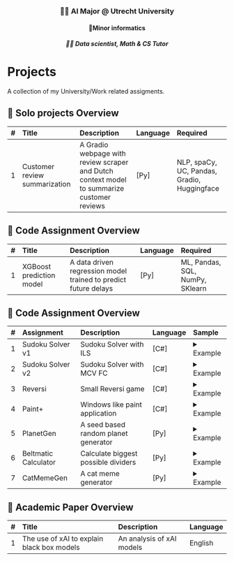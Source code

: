 <h3 align="center">👨‍🎓 AI Major @ Utrecht University</h3>
<h4 align="center">📘Minor informatics</h4>
<h5 align="center">👨‍🏫 Data scientist, Math & CS Tutor</h5>

# Projects

A collection of my University/Work related assigments.

## 🚀 Solo projects Overview

| #  | Title                                      | Description                 | Language | Required |
| :--- | :----------------------------------------- | :-------------------------- | :------- |:------|
| 1  | Customer review summarization | A Gradio webpage with review scraper and Dutch context model to summarize customer reviews | [Py]  | NLP, spaCy, UC, Pandas, Gradio, Huggingface |

## 💼 Code Assignment Overview

| #  | Title                                      | Description                 | Language | Required |
| :--- | :----------------------------------------- | :-------------------------- | :------- | :--------|
| 1  | XGBoost prediction model | A data driven regression model trained to predict future delays   | [Py]  | ML, Pandas, SQL, NumPy, SKlearn |

## 📂 Code Assignment Overview

| #  | Assignment         | Description                             | Language | Sample                                                                                                                            |
| :--- | :----------------- | :-------------------------------------- | :------- | :----------------------------------------------------------------------------------------------------------------------------------- |
| 1  | Sudoku Solver v1   | Sudoku Solver with ILS                  | [C#]     | <details><summary>Example</summary><br><img src="https://github.com/1Sfb1/assets/blob/main/kat_meme_1749299055.png" width="400"></details>                         |
| 2  | Sudoku Solver v2   | Sudoku Solver with MCV FC               | [C#]     | <details><summary>Example</summary><br><img src="https://github.com/1Sfb1/assets/blob/main/SudokuSample_2.png" width="400"></details>                         |
| 3  | Reversi            | Small Reversi game                      | [C#]     | <details><summary>Example</summary><br><img src="https://github.com/1Sfb1/assets/blob/main/kat_meme_1749299055.png" width="400"></details>                           |
| 4  | Paint+             | Windows like paint application          | [C#]     | <details><summary>Example</summary><br><img src="https://github.com/1Sfb1/assets/blob/main/kat_meme_1749299055.png" width="400"></details>                             |
| 5  | PlanetGen          | A seed based random planet generator    | [Py]     | <details><summary>Example</summary><br><img src="https://github.com/1Sfb1/assets/blob/main/planeet_996.png" width="400"></details>                       |
| 6  | Beltmatic Calculator | Calculate biggest possible dividers       | [Py]     | <details><summary>Example</summary><br><img src="https://github.com/1Sfb1/assets/blob/main/Beltmatic_Sample.png" width="400"></details> 
| 7  | CatMemeGen          | A cat meme generator    | [Py]     | <details><summary>Example</summary><br><img src="https://github.com/1Sfb1/assets/blob/main/kat_meme_1749297790.png" width="400"></details>                       ||

## 📝 Academic Paper Overview

| #  | Title                                      | Description                 | Language |
| :--- | :----------------------------------------- | :-------------------------- | :------- |
| 1  | The use of xAI to explain black box models | An analysis of xAI models   | English  |
